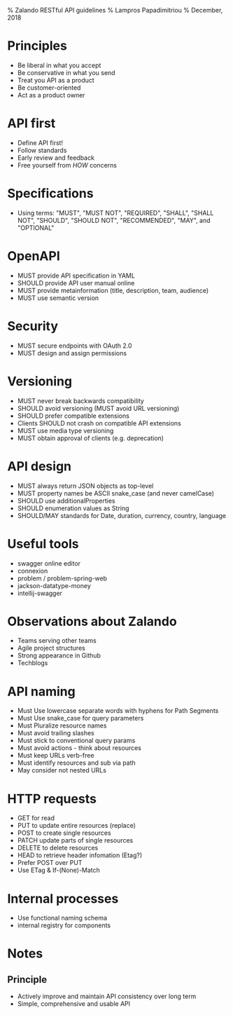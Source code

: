 % Zalando RESTful API guidelines
% Lampros Papadimitriou
% December, 2018

# Principles

- Be liberal in what you accept
- Be conservative in what you send
- Treat you API as a product
- Be customer-oriented
- Act as a product owner

# API first

- Define API first!
- Follow standards
- Early review and feedback
- Free yourself from _HOW_ concerns

# Specifications

- Using terms: "MUST", "MUST NOT", "REQUIRED", "SHALL", "SHALL NOT", "SHOULD", "SHOULD NOT", "RECOMMENDED", "MAY", and "OPTIONAL"

# OpenAPI

- MUST provide API specification in YAML
- SHOULD provide API user manual online
- MUST provide metainformation (title, description, team, audience)
- MUST use semantic version

# Security

- MUST secure endpoints with OAuth 2.0
- MUST design and assign permissions

# Versioning

- MUST never break backwards compatibility
- SHOULD avoid versioning (MUST avoid URL versioning)
- SHOULD prefer compatible extensions
- Clients SHOULD not crash on compatible API extensions
- MUST use media type versioning
- MUST obtain approval of clients (e.g. deprecation)

# API design

- MUST always return JSON objects as top-level
- MUST property names  be ASCII snake_case (and never camelCase)
- SHOULD use additionalProperties
- SHOULD enumeration values as String
- SHOULD/MAY standards for Date, duration, currency, country, language

# Useful tools

- swagger online editor
- connexion
- problem / problem-spring-web
- jackson-datatype-money
- intellij-swagger

# Observations about Zalando

- Teams serving other teams
- Agile project structures
- Strong appearance in Github
- Techblogs

# API naming

- Must Use lowercase separate words with hyphens for Path Segments
- Must Use snake_case for query parameters
- Must Pluralize resource names
- Must avoid trailing slashes
- Must stick to conventional query params
- Must avoid actions - think about resources
- Must keep URLs verb-free
- Must identify resources and sub via path
- May consider not nested URLs

# HTTP requests

- GET for read
- PUT to update entire resources (replace)
- POST to create single resources
- PATCH update parts of single resources
- DELETE to delete resources
- HEAD to retrieve header infomation (Etag?)
- Prefer POST over PUT
- Use ETag & If-(None)-Match

# Internal processes

- Use functional naming schema
- internal registry for components

# Notes

## Principle

- Actively improve and maintain API consistency over long term
- Simple, comprehensive and usable API
